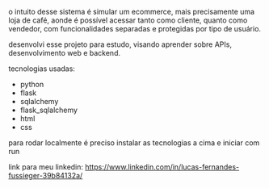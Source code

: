 o intuito desse sistema é simular um ecommerce, mais precisamente uma loja de café, aonde é possível acessar tanto como cliente, quanto como vendedor,
com funcionalidades separadas e protegidas por tipo de usuário.

desenvolvi esse projeto para estudo, visando aprender sobre APIs, desenvolvimento web e backend.

tecnologias usadas:
* python
* flask
* sqlalchemy
* flask_sqlalchemy
* html
* css

para rodar localmente é preciso instalar as tecnologias a cima e iniciar com run

link para meu linkedin: https://www.linkedin.com/in/lucas-fernandes-fussieger-39b84132a/
